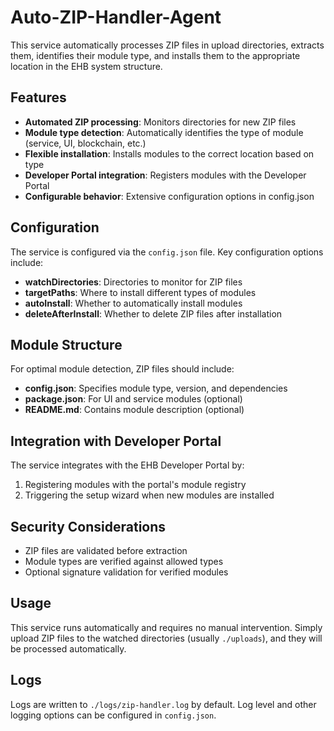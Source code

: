 # Auto-ZIP-Handler-Agent

This service automatically processes ZIP files in upload directories, extracts them, identifies their module type, and installs them to the appropriate location in the EHB system structure.

## Features

- **Automated ZIP processing**: Monitors directories for new ZIP files
- **Module type detection**: Automatically identifies the type of module (service, UI, blockchain, etc.)
- **Flexible installation**: Installs modules to the correct location based on type
- **Developer Portal integration**: Registers modules with the Developer Portal
- **Configurable behavior**: Extensive configuration options in config.json

## Configuration

The service is configured via the `config.json` file. Key configuration options include:

- **watchDirectories**: Directories to monitor for ZIP files
- **targetPaths**: Where to install different types of modules
- **autoInstall**: Whether to automatically install modules
- **deleteAfterInstall**: Whether to delete ZIP files after installation

## Module Structure

For optimal module detection, ZIP files should include:

- **config.json**: Specifies module type, version, and dependencies
- **package.json**: For UI and service modules (optional)
- **README.md**: Contains module description (optional)

## Integration with Developer Portal

The service integrates with the EHB Developer Portal by:

1. Registering modules with the portal's module registry
2. Triggering the setup wizard when new modules are installed

## Security Considerations

- ZIP files are validated before extraction
- Module types are verified against allowed types
- Optional signature validation for verified modules

## Usage

This service runs automatically and requires no manual intervention. Simply upload ZIP files to the watched directories (usually `./uploads`), and they will be processed automatically.

## Logs

Logs are written to `./logs/zip-handler.log` by default. Log level and other logging options can be configured in `config.json`.